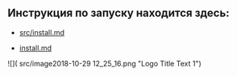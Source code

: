 ## Инструкция по запуску находится здесь:

* <a href="src/install.md">src/install.md</a>

* [install.md](../src/install.md)

![]( src/image2018-10-29 12_25_16.png "Logo Title Text 1")

